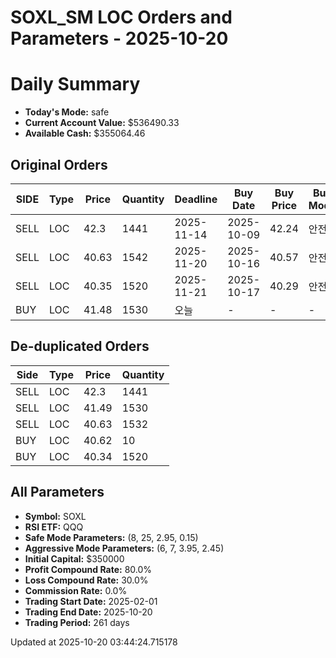 # SOXL_SM LOC Orders and Parameters - 2025-10-20

# Daily Summary

- **Today's Mode:** safe
- **Current Account Value:** $536490.33
- **Available Cash:** $355064.46

## Original Orders

| SIDE | Type | Price | Quantity | Deadline | Buy Date | Buy Price | Buy Mode |
|------|------|-------|----------|----------|----------|-----------|----------|
| SELL | LOC | 42.3 | 1441 | 2025-11-14 | 2025-10-09 | 42.24 | 안전 |
| SELL | LOC | 40.63 | 1542 | 2025-11-20 | 2025-10-16 | 40.57 | 안전 |
| SELL | LOC | 40.35 | 1520 | 2025-11-21 | 2025-10-17 | 40.29 | 안전 |
| BUY | LOC | 41.48 | 1530 | 오늘 | - | - | - |

## De-duplicated Orders

| Side | Type | Price | Quantity |
|------|------|-------|----------|
| SELL | LOC | 42.3 | 1441 |
| SELL | LOC | 41.49 | 1530 |
| SELL | LOC | 40.63 | 1532 |
| BUY | LOC | 40.62 | 10 |
| BUY | LOC | 40.34 | 1520 |

## All Parameters

- **Symbol:** SOXL
- **RSI ETF:** QQQ
- **Safe Mode Parameters:** (8, 25, 2.95, 0.15)
- **Aggressive Mode Parameters:** (6, 7, 3.95, 2.45)
- **Initial Capital:** $350000
- **Profit Compound Rate:** 80.0%
- **Loss Compound Rate:** 30.0%
- **Commission Rate:** 0.0%
- **Trading Start Date:** 2025-02-01
- **Trading End Date:** 2025-10-20
- **Trading Period:** 261 days

Updated at 2025-10-20 03:44:24.715178
